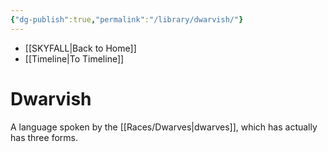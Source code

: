```yaml
---
{"dg-publish":true,"permalink":"/library/dwarvish/"}
---
```


- [[SKYFALL\|Back to Home]]
- [[Timeline\|To Timeline]]

# Dwarvish
A language spoken by the [[Races/Dwarves\|dwarves]], which has actually has three forms. 
